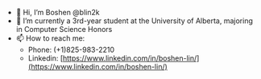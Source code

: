 - 👋 Hi, I’m Boshen @blin2k
- 🌱 I’m currently a 3rd-year student at the University of Alberta, majoring in Computer Science Honors
- 📫 How to reach me:
  - Phone: (+1)825-983-2210
  - Linkedin: [https://www.linkedin.com/in/boshen-lin/](https://www.linkedin.com/in/boshen-lin/)
